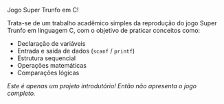 Jogo Super Trunfo em C!

Trata-se de um trabalho acadêmico simples da reprodução do jogo Super Trunfo em linguagem C, com o objetivo de praticar conceitos como:
  - Declaração de variáveis
  - Entrada e saída de dados (`scanf` / `printf`)
  - Estrutura sequencial
  - Operações matemáticas
  - Comparações lógicas


_Este é apenas um projeto introdutório! Então não apresenta o jogo completo._
